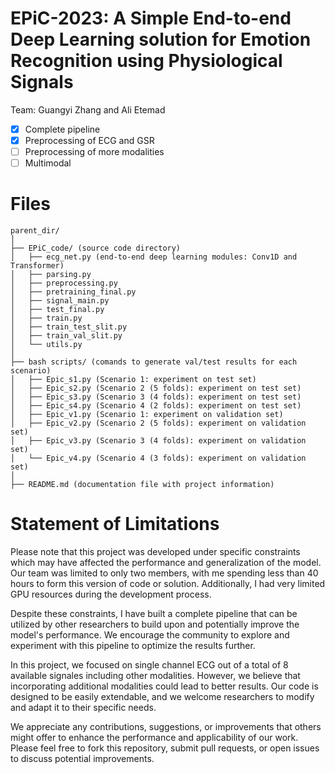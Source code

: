 # EPiC-2023: A Simple End-to-end Deep Learning solution for Emotion Recognition using Physiological Signals


Team: Guangyi Zhang and Ali Etemad 



- [x] Complete pipeline
- [x] Preprocessing of ECG and GSR
- [ ] Preprocessing of more modalities
- [ ] Multimodal 

# Files 


```shell
parent_dir/
│
├── EPiC_code/ (source code directory)
│   ├── ecg_net.py (end-to-end deep learning modules: Conv1D and Transformer)
│   ├── parsing.py 
│   ├── preprocessing.py 
│   ├── pretraining_final.py 
│   ├── signal_main.py
│   ├── test_final.py
│   ├── train.py
│   ├── train_test_slit.py
│   ├── train_val_slit.py
│   └── utils.py
│
├── bash scripts/ (comands to generate val/test results for each scenario)
│   ├── Epic_s1.py (Scenario 1: experiment on test set)
│   ├── Epic_s2.py (Scenario 2 (5 folds): experiment on test set)
│   ├── Epic_s3.py (Scenario 3 (4 folds): experiment on test set)
│   ├── Epic_s4.py (Scenario 4 (2 folds): experiment on test set)
│   ├── Epic_v1.py (Scenario 1: experiment on validation set)
│   ├── Epic_v2.py (Scenario 2 (5 folds): experiment on validation set)
│   ├── Epic_v3.py (Scenario 3 (4 folds): experiment on validation set)
│   └── Epic_v4.py (Scenario 4 (3 folds): experiment on validation set)
│
├── README.md (documentation file with project information)

```









# Statement of Limitations

Please note that this project was developed under specific constraints which may have affected the performance and generalization of the model. Our team was limited to only two members, with me spending less than 40 hours to form this version of code or solution. Additionally, I had very limited GPU resources during the development process.

Despite these constraints, I have built a complete pipeline that can be utilized by other researchers to build upon and potentially improve the model's performance. We encourage the community to explore and experiment with this pipeline to optimize the results further.

In this project, we focused on single channel ECG out of a total of 8 available signales including other modalities. However, we believe that incorporating additional modalities could lead to better results. Our code is designed to be easily extendable, and we welcome researchers to modify and adapt it to their specific needs.

We appreciate any contributions, suggestions, or improvements that others might offer to enhance the performance and applicability of our work. Please feel free to fork this repository, submit pull requests, or open issues to discuss potential improvements. 

